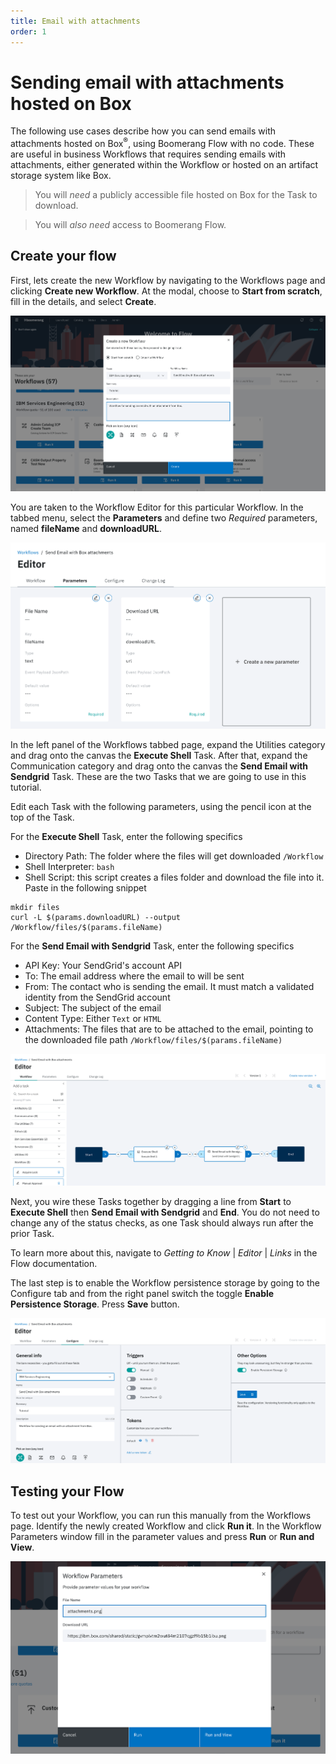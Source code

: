 ```yaml
---
title: Email with attachments
order: 1
---
```


# Sending email with attachments hosted on Box

The following use cases describe how you can send emails with attachments hosted on Box<sup>®</sup>, using Boomerang Flow with no code. These are useful in business Workflows that requires sending emails with attachments, either generated within the Workflow or hosted on an artifact storage system like Box.

> You will _need_ a publicly accessible file hosted on Box for the Task to download.

> You will _also need_ access to Boomerang Flow.

## Create your flow

First, lets create the new Workflow by navigating to the Workflows page and clicking **Create new Workflow**. At the modal, choose to **Start from scratch**, fill in the details, and select **Create**.

![Create Workflow](./assets/email-attachments-create-workflow.png)

You are taken to the Workflow Editor for this particular Workflow. In the tabbed menu, select the **Parameters** and define two _Required_ parameters, named **fileName** and **downloadURL**.

![Workflow Parameters](./assets/email-define-parameters.png)

In the left panel of the Workflows tabbed page, expand the Utilities category and drag onto the canvas the **Execute Shell** Task. After that, expand the Communication category and drag onto the canvas the **Send Email with Sendgrid** Task. These are the two Tasks that we are going to use in this tutorial.

Edit each Task with the following parameters, using the pencil icon at the top of the Task.

For the **Execute Shell** Task, enter the following specifics

- Directory Path: The folder where the files will get downloaded `/Workflow`
- Shell Interpreter: `bash`
- Shell Script: this script creates a files folder and download the file into it. Paste in the following snippet

```
mkdir files
curl -L $(params.downloadURL) --output /Workflow/files/$(params.fileName)
```

For the **Send Email with Sendgrid** Task, enter the following specifics

- API Key: Your SendGrid's account API
- To: The email address where the email to will be sent
- From: The contact who is sending the email. It must match a validated identity from the SendGrid account
- Subject: The subject of the email
- Content Type: Either `Text` or `HTML`
- Attachments: The files that are to be attached to the email, pointing to the downloaded file path `/Workflow/files/$(params.fileName)`

![Workflow Settings](./assets/email-attachments-workflow.png)

Next, you wire these Tasks together by dragging a line from **Start** to **Execute Shell** then **Send Email with Sendgrid** and **End**. You do not need to change any of the status checks, as one Task should always run after the prior Task.

To learn more about this, navigate to _Getting to Know_ | _Editor_ | _Links_ in the Flow documentation.

The last step is to enable the Workflow persistence storage by going to the Configure tab and from the right panel switch the toggle **Enable Persistence Storage**. Press **Save** button.

![Persistence Storage Settings](./assets/email-attachments-settings.png)

## Testing your Flow

To test out your Workflow, you can run this manually from the Workflows page. Identify the newly created Workflow and click **Run it**. In the Workflow Parameters window fill in the parameter values and press **Run** or **Run and View**.

![Workflow Parameters](./assets/email-attachments-run.png)
